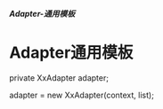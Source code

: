 ##### Adapter-通用模板
# Adapter通用模板

private XxAdapter adapter;

adapter = new XxAdapter(context, list);
